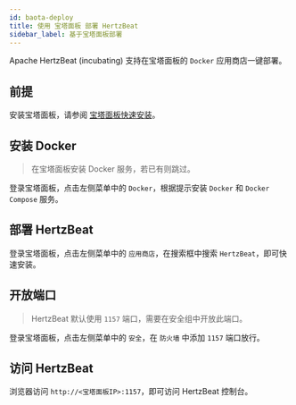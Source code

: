 ```yaml
---
id: baota-deploy  
title: 使用 宝塔面板 部署 HertzBeat    
sidebar_label: 基于宝塔面板部署
---
```


Apache HertzBeat (incubating) 支持在宝塔面板的 `Docker` 应用商店一键部署。

## 前提

安装宝塔面板，请参阅 [宝塔面板快速安装](https://www.bt.cn/new/download.html)。

## 安装 Docker

> 在宝塔面板安装 Docker 服务，若已有则跳过。

登录宝塔面板，点击左侧菜单中的 `Docker`，根据提示安装 `Docker` 和 `Docker Compose` 服务。

## 部署 HertzBeat

登录宝塔面板，点击左侧菜单中的 `应用商店`，在搜索框中搜索 `HertzBeat`，即可快速安装。

## 开放端口

> HertzBeat 默认使用 `1157` 端口，需要在安全组中开放此端口。

登录宝塔面板，点击左侧菜单中的 `安全`，在 `防火墙` 中添加 `1157` 端口放行。

## 访问 HertzBeat

浏览器访问 `http://<宝塔面板IP>:1157`，即可访问 HertzBeat 控制台。
